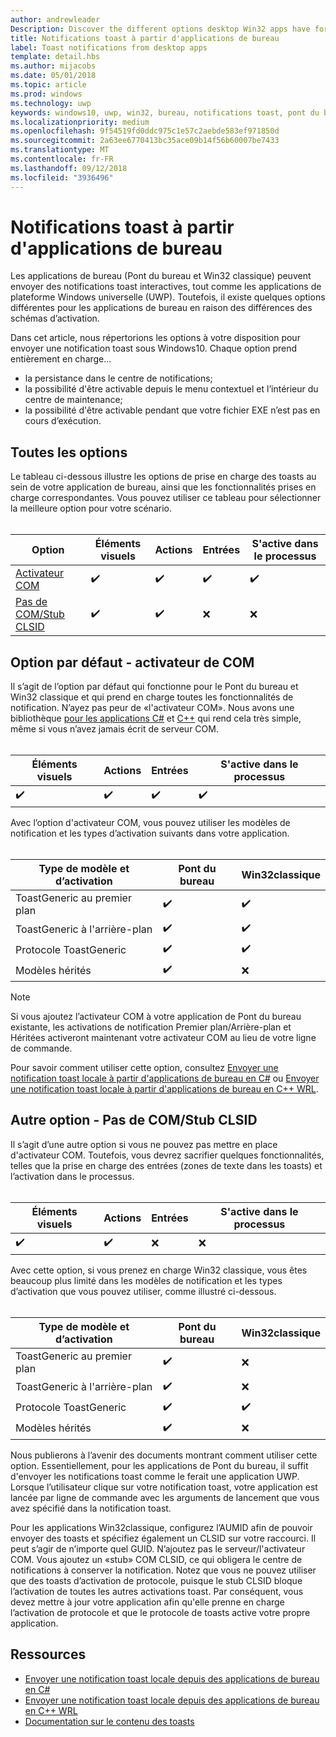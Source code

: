 ```yaml
---
author: andrewleader
Description: Discover the different options desktop Win32 apps have for sending toast notifications
title: Notifications toast à partir d'applications de bureau
label: Toast notifications from desktop apps
template: detail.hbs
ms.author: mijacobs
ms.date: 05/01/2018
ms.topic: article
ms.prod: windows
ms.technology: uwp
keywords: windows10, uwp, win32, bureau, notifications toast, pont du bureau, options pour l’envoi de notifications toast, serveur com, activateur com, com, com faux, aucune com, sans com, envoyer toast
ms.localizationpriority: medium
ms.openlocfilehash: 9f54519fd0ddc975c1e57c2aebde583ef971850d
ms.sourcegitcommit: 2a63ee6770413bc35ace09b14f56b60007be7433
ms.translationtype: MT
ms.contentlocale: fr-FR
ms.lasthandoff: 09/12/2018
ms.locfileid: "3936496"
---
```

# <a name="toast-notifications-from-desktop-apps"></a>Notifications toast à partir d'applications de bureau

Les applications de bureau (Pont du bureau et Win32 classique) peuvent envoyer des notifications toast interactives, tout comme les applications de plateforme Windows universelle (UWP). Toutefois, il existe quelques options différentes pour les applications de bureau en raison des différences des schémas d’activation.

Dans cet article, nous répertorions les options à votre disposition pour envoyer une notification toast sous Windows10. Chaque option prend entièrement en charge...

* la persistance dans le centre de notifications;
* la possibilité d'être activable depuis le menu contextuel et l’intérieur du centre de maintenance;
* la possibilité d'être activable pendant que votre fichier EXE n’est pas en cours d’exécution.

## <a name="all-options"></a>Toutes les options

Le tableau ci-dessous illustre les options de prise en charge des toasts au sein de votre application de bureau, ainsi que les fonctionnalités prises en charge correspondantes. Vous pouvez utiliser ce tableau pour sélectionner la meilleure option pour votre scénario.<br/><br/>

| Option | Éléments visuels | Actions | Entrées | S'active dans le processus |
| -- | -- | -- | -- | -- |
| [Activateur COM](#preferred-option---com-activator) | ✔️ | ✔️ | ✔️ | ✔️ |
| [Pas de COM/Stub CLSID](#alternative-option---no-com--stub-clsid) | ✔️ | ✔️ | ❌ | ❌ |


## <a name="preferred-option---com-activator"></a>Option par défaut - activateur de COM

Il s’agit de l’option par défaut qui fonctionne pour le Pont du bureau et Win32 classique et qui prend en charge toutes les fonctionnalités de notification. N’ayez pas peur de «l'activateur COM». Nous avons une bibliothèque [pour les applications C#](send-local-toast-desktop.md) et [C++](send-local-toast-desktop-cpp-wrl.md) qui rend cela très simple, même si vous n’avez jamais écrit de serveur COM.<br/><br/>

| Éléments visuels | Actions | Entrées | S'active dans le processus |
| -- | -- | -- | -- |
| ✔️ | ✔️ | ✔️ | ✔️ |

Avec l’option d'activateur COM, vous pouvez utiliser les modèles de notification et les types d’activation suivants dans votre application.<br/><br/>

| Type de modèle et d’activation | Pont du bureau | Win32classique |
| -- | -- | -- |
| ToastGeneric au premier plan | ✔️ | ✔️ |
| ToastGeneric à l'arrière-plan | ✔️ | ✔️ |
| Protocole ToastGeneric | ✔️ | ✔️ |
| Modèles hérités | ✔️ | ❌ |

> [!NOTE]
> Si vous ajoutez l’activateur COM à votre application de Pont du bureau existante, les activations de notification Premier plan/Arrière-plan et Héritées activeront maintenant votre activateur COM au lieu de votre ligne de commande.

Pour savoir comment utiliser cette option, consultez [Envoyer une notification toast locale à partir d'applications de bureau en C#](send-local-toast-desktop.md) ou [Envoyer une notification toast locale à partir d'applications de bureau en C++ WRL](send-local-toast-desktop-cpp-wrl.md).


## <a name="alternative-option---no-com--stub-clsid"></a>Autre option - Pas de COM/Stub CLSID

Il s’agit d’une autre option si vous ne pouvez pas mettre en place d'activateur COM. Toutefois, vous devrez sacrifier quelques fonctionnalités, telles que la prise en charge des entrées (zones de texte dans les toasts) et l’activation dans le processus.<br/><br/>

| Éléments visuels | Actions | Entrées | S'active dans le processus |
| -- | -- | -- | -- |
| ✔️ | ✔️ | ❌ | ❌ |

Avec cette option, si vous prenez en charge Win32 classique, vous êtes beaucoup plus limité dans les modèles de notification et les types d’activation que vous pouvez utiliser, comme illustré ci-dessous.<br/><br/>

| Type de modèle et d’activation | Pont du bureau | Win32classique |
| -- | -- | -- |
| ToastGeneric au premier plan | ✔️ | ❌ |
| ToastGeneric à l'arrière-plan | ✔️ | ❌ |
| Protocole ToastGeneric | ✔️ | ✔️ |
| Modèles hérités | ✔️ | ❌ |

Nous publierons à l’avenir des documents montrant comment utiliser cette option. Essentiellement, pour les applications de Pont du bureau, il suffit d'envoyer les notifications toast comme le ferait une application UWP. Lorsque l’utilisateur clique sur votre notification toast, votre application est lancée par ligne de commande avec les arguments de lancement que vous avez spécifié dans la notification toast.

Pour les applications Win32classique, configurez l’AUMID afin de pouvoir envoyer des toasts et spécifiez également un CLSID sur votre raccourci. Il peut s’agir de n’importe quel GUID. N’ajoutez pas le serveur/l'activateur COM. Vous ajoutez un «stub» COM CLSID, ce qui obligera le centre de notifications à conserver la notification. Notez que vous ne pouvez utiliser que des toasts d’activation de protocole, puisque le stub CLSID bloque l’activation de toutes les autres activations toast. Par conséquent, vous devez mettre à jour votre application afin qu'elle prenne en charge l’activation de protocole et que le protocole de toasts active votre propre application.


## <a name="resources"></a>Ressources

* [Envoyer une notification toast locale depuis des applications de bureau en C#](send-local-toast-desktop.md)
* [Envoyer une notification toast locale depuis des applications de bureau en C++ WRL](send-local-toast-desktop-cpp-wrl.md)
* [Documentation sur le contenu des toasts](adaptive-interactive-toasts.md)